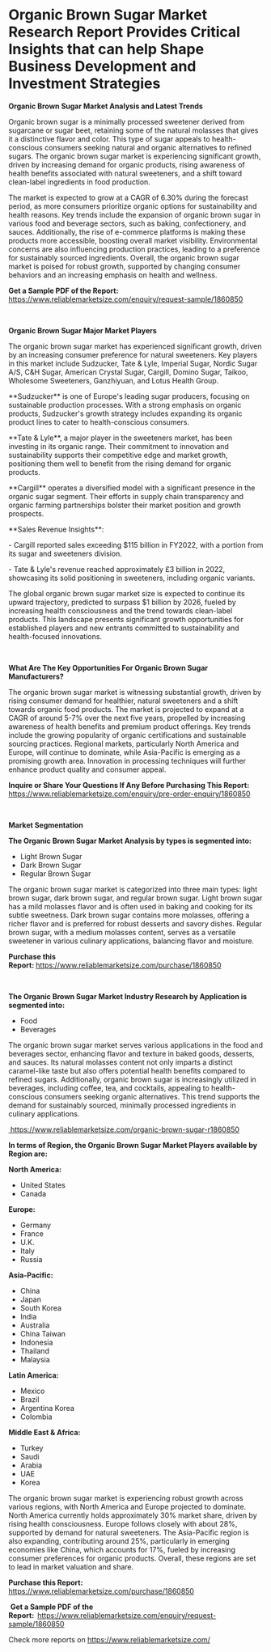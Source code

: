 <p><h1>Organic Brown Sugar Market Research Report Provides Critical Insights that can help Shape Business Development and Investment Strategies</h1></p><p><strong>Organic Brown Sugar Market Analysis and Latest Trends</strong></p>
<p><p>Organic brown sugar is a minimally processed sweetener derived from sugarcane or sugar beet, retaining some of the natural molasses that gives it a distinctive flavor and color. This type of sugar appeals to health-conscious consumers seeking natural and organic alternatives to refined sugars. The organic brown sugar market is experiencing significant growth, driven by increasing demand for organic products, rising awareness of health benefits associated with natural sweeteners, and a shift toward clean-label ingredients in food production.</p><p>The market is expected to grow at a CAGR of 6.30% during the forecast period, as more consumers prioritize organic options for sustainability and health reasons. Key trends include the expansion of organic brown sugar in various food and beverage sectors, such as baking, confectionery, and sauces. Additionally, the rise of e-commerce platforms is making these products more accessible, boosting overall market visibility. Environmental concerns are also influencing production practices, leading to a preference for sustainably sourced ingredients. Overall, the organic brown sugar market is poised for robust growth, supported by changing consumer behaviors and an increasing emphasis on health and wellness.</p></p>
<p><strong>Get a Sample PDF of the Report:&nbsp;</strong> <a href="https://www.reliablemarketsize.com/enquiry/request-sample/1860850?utm_campaign=2488&utm_medium=2&utm_source=Github&utm_content=ia&utm_term=14022025&utm_id=organic-brown-sugar">https://www.reliablemarketsize.com/enquiry/request-sample/1860850</a></p>
<p>&nbsp;</p>
<p><strong>Organic Brown Sugar Major Market Players</strong></p>
<p><p>The organic brown sugar market has experienced significant growth, driven by an increasing consumer preference for natural sweeteners. Key players in this market include Sudzucker, Tate & Lyle, Imperial Sugar, Nordic Sugar A/S, C&H Sugar, American Crystal Sugar, Cargill, Domino Sugar, Taikoo, Wholesome Sweeteners, Ganzhiyuan, and Lotus Health Group. </p><p>**Sudzucker** is one of Europe's leading sugar producers, focusing on sustainable production processes. With a strong emphasis on organic products, Sudzucker's growth strategy includes expanding its organic product lines to cater to health-conscious consumers.</p><p>**Tate & Lyle**, a major player in the sweeteners market, has been investing in its organic range. Their commitment to innovation and sustainability supports their competitive edge and market growth, positioning them well to benefit from the rising demand for organic products.</p><p>**Cargill** operates a diversified model with a significant presence in the organic sugar segment. Their efforts in supply chain transparency and organic farming partnerships bolster their market position and growth prospects. </p><p>**Sales Revenue Insights**: </p><p>- Cargill reported sales exceeding $115 billion in FY2022, with a portion from its sugar and sweeteners division. </p><p>- Tate & Lyle's revenue reached approximately £3 billion in 2022, showcasing its solid positioning in sweeteners, including organic variants.</p><p>The global organic brown sugar market size is expected to continue its upward trajectory, predicted to surpass $1 billion by 2026, fueled by increasing health consciousness and the trend towards clean-label products. This landscape presents significant growth opportunities for established players and new entrants committed to sustainability and health-focused innovations.</p></p>
<p>&nbsp;</p>
<p><strong>What Are The Key Opportunities For Organic Brown Sugar Manufacturers?</strong></p>
<p><p>The organic brown sugar market is witnessing substantial growth, driven by rising consumer demand for healthier, natural sweeteners and a shift towards organic food products. The market is projected to expand at a CAGR of around 5-7% over the next five years, propelled by increasing awareness of health benefits and premium product offerings. Key trends include the growing popularity of organic certifications and sustainable sourcing practices. Regional markets, particularly North America and Europe, will continue to dominate, while Asia-Pacific is emerging as a promising growth area. Innovation in processing techniques will further enhance product quality and consumer appeal.</p></p>
<p><strong>Inquire or Share Your Questions If Any Before Purchasing This Report:</strong> <a href="https://www.reliablemarketsize.com/enquiry/pre-order-enquiry/1860850?utm_campaign=2488&utm_medium=2&utm_source=Github&utm_content=ia&utm_term=14022025&utm_id=organic-brown-sugar">https://www.reliablemarketsize.com/enquiry/pre-order-enquiry/1860850</a></p>
<p>&nbsp;</p>
<p><strong>Market Segmentation</strong></p>
<p><strong>The Organic Brown Sugar Market Analysis by types is segmented into:</strong></p>
<p><ul><li>Light Brown Sugar</li><li>Dark Brown Sugar</li><li>Regular Brown Sugar</li></ul></p>
<p><p>The organic brown sugar market is categorized into three main types: light brown sugar, dark brown sugar, and regular brown sugar. Light brown sugar has a mild molasses flavor and is often used in baking and cooking for its subtle sweetness. Dark brown sugar contains more molasses, offering a richer flavor and is preferred for robust desserts and savory dishes. Regular brown sugar, with a medium molasses content, serves as a versatile sweetener in various culinary applications, balancing flavor and moisture.</p></p>
<p><strong>Purchase this Report:&nbsp;</strong><a href="https://www.reliablemarketsize.com/purchase/1860850?utm_campaign=2488&utm_medium=2&utm_source=Github&utm_content=ia&utm_term=14022025&utm_id=organic-brown-sugar">https://www.reliablemarketsize.com/purchase/1860850</a></p>
<p>&nbsp;</p>
<p><strong>The Organic Brown Sugar Market Industry Research by Application is segmented into:</strong></p>
<p><ul><li>Food</li><li>Beverages</li></ul></p>
<p><p>The organic brown sugar market serves various applications in the food and beverages sector, enhancing flavor and texture in baked goods, desserts, and sauces. Its natural molasses content not only imparts a distinct caramel-like taste but also offers potential health benefits compared to refined sugars. Additionally, organic brown sugar is increasingly utilized in beverages, including coffee, tea, and cocktails, appealing to health-conscious consumers seeking organic alternatives. This trend supports the demand for sustainably sourced, minimally processed ingredients in culinary applications.</p></p>
<p><a href="https://www.reliablemarketsize.com/organic-brown-sugar-r1860850?utm_campaign=2488&utm_medium=2&utm_source=Github&utm_content=ia&utm_term=14022025&utm_id=organic-brown-sugar">&nbsp;https://www.reliablemarketsize.com/organic-brown-sugar-r1860850</a></p>
<p><strong>In terms of Region, the Organic Brown Sugar Market Players available by Region are:</strong></p>
<p>
    <p> <strong> North America: </strong>
        <ul>
            <li>United States</li>
            <li>Canada</li>
        </ul>
        </p> 
    <p> <strong> Europe: </strong>
        <ul>
            <li>Germany</li>
            <li>France</li>
            <li>U.K.</li>
            <li>Italy</li>
            <li>Russia</li>
        </ul>
        </p> 
    <p> <strong> Asia-Pacific: </strong>
        <ul>
            <li>China</li>
            <li>Japan</li>
            <li>South Korea</li>
            <li>India</li>
            <li>Australia</li>
            <li>China Taiwan</li>
            <li>Indonesia</li>
            <li>Thailand</li>
            <li>Malaysia</li>
        </ul>
        </p> 
    <p> <strong> Latin America: </strong>
        <ul>
            <li>Mexico</li>
            <li>Brazil</li>
            <li>Argentina Korea</li>
            <li>Colombia</li>
        </ul>
        </p> 
    <p> <strong> Middle East & Africa: </strong>
        <ul>
            <li>Turkey</li>
            <li>Saudi</li>
            <li>Arabia</li>
            <li>UAE</li>
            <li>Korea</li>
        </ul>
    </p>
    </p>
<p><p>The organic brown sugar market is experiencing robust growth across various regions, with North America and Europe projected to dominate. North America currently holds approximately 30% market share, driven by rising health consciousness. Europe follows closely with about 28%, supported by demand for natural sweeteners. The Asia-Pacific region is also expanding, contributing around 25%, particularly in emerging economies like China, which accounts for 17%, fueled by increasing consumer preferences for organic products. Overall, these regions are set to lead in market valuation and share.</p></p>
<p><strong>Purchase this Report: </strong><a href="https://www.reliablemarketsize.com/purchase/1860850?utm_campaign=2488&utm_medium=2&utm_source=Github&utm_content=ia&utm_term=14022025&utm_id=organic-brown-sugar">https://www.reliablemarketsize.com/purchase/1860850</a></p>
<p>&nbsp;<strong>Get a Sample PDF of the Report:&nbsp;&nbsp;</strong><a href="https://www.reliablemarketsize.com/enquiry/request-sample/1860850?utm_campaign=2488&utm_medium=2&utm_source=Github&utm_content=ia&utm_term=14022025&utm_id=organic-brown-sugar">https://www.reliablemarketsize.com/enquiry/request-sample/1860850</a></p>
<p><strong></strong></p>
<p>Check more reports on <a href="https://www.reliablemarketsize.com/?utm_campaign=2488&utm_medium=2&utm_source=Github&utm_content=ia&utm_term=14022025&utm_id=organic-brown-sugar">https://www.reliablemarketsize.com/</a></p>